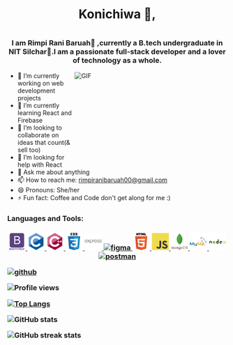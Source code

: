 <h1 align="center">Konichiwa 👋, <h1>
  
  <h3 align="center">I am Rimpi Rani Baruah👩 ,currently a B.tech undergraduate in NIT Silchar📘.I am a passionate full-stack developer and a lover of technology as a whole.
</h3>


<img align="right" height="200px" width="350px" alt="GIF" src="https://media.giphy.com/media/9igGG6KxpY0eY0Sr5u/giphy.gif" />



- 🔭 I’m currently working on web development projects 
- 🌱 I’m currently learning React and Firebase 
- 👯 I’m looking to collaborate on ideas that count(& sell too) 
- 🤔 I’m looking for help with React 
- 💬 Ask me about anything  
- 📫 How to reach me: rimpiranibaruah00@gmail.com 
- 😄 Pronouns: She/her 
- ⚡ Fun fact: Coffee and Code don't get along for me :) 


<h3>Languages and Tools:<h3>

<p align="center"> <a href="https://getbootstrap.com" target="_blank"> <img src="https://raw.githubusercontent.com/devicons/devicon/master/icons/bootstrap/bootstrap-plain-wordmark.svg" alt="bootstrap" width="40" height="40"/> </a> <a href="https://www.cprogramming.com/" target="_blank"> <img src="https://raw.githubusercontent.com/devicons/devicon/master/icons/c/c-original.svg" alt="c" width="40" height="40"/> </a> <a href="https://www.w3schools.com/cpp/" target="_blank"> <img src="https://raw.githubusercontent.com/devicons/devicon/master/icons/cplusplus/cplusplus-original.svg" alt="cplusplus" width="40" height="40"/> </a> <a href="https://www.w3schools.com/css/" target="_blank"> <img src="https://raw.githubusercontent.com/devicons/devicon/master/icons/css3/css3-original-wordmark.svg" alt="css3" width="40" height="40"/> </a> <a href="https://expressjs.com" target="_blank"> <img src="https://raw.githubusercontent.com/devicons/devicon/master/icons/express/express-original-wordmark.svg" alt="express" width="40" height="40"/> </a> <a href="https://www.figma.com/" target="_blank"> <img src="https://www.vectorlogo.zone/logos/figma/figma-icon.svg" alt="figma" width="40" height="40"/> </a> <a href="https://www.w3.org/html/" target="_blank"> <img src="https://raw.githubusercontent.com/devicons/devicon/master/icons/html5/html5-original-wordmark.svg" alt="html5" width="40" height="40"/> </a> <a href="https://developer.mozilla.org/en-US/docs/Web/JavaScript" target="_blank"> <img src="https://raw.githubusercontent.com/devicons/devicon/master/icons/javascript/javascript-original.svg" alt="javascript" width="40" height="40"/> </a> <a href="https://www.mongodb.com/" target="_blank"> <img src="https://raw.githubusercontent.com/devicons/devicon/master/icons/mongodb/mongodb-original-wordmark.svg" alt="mongodb" width="40" height="40"/> </a> <a href="https://www.mysql.com/" target="_blank"> <img src="https://raw.githubusercontent.com/devicons/devicon/master/icons/mysql/mysql-original-wordmark.svg" alt="mysql" width="40" height="40"/> </a> <a href="https://nodejs.org" target="_blank"> <img src="https://raw.githubusercontent.com/devicons/devicon/master/icons/nodejs/nodejs-original-wordmark.svg" alt="nodejs" width="40" height="40"/> </a> <a href="https://postman.com" target="_blank"> <img src="https://www.vectorlogo.zone/logos/getpostman/getpostman-icon.svg" alt="postman" width="40" height="40"/> </a> <a href="https://www.python.org" target="_blank">  </a> </p>

[<img src='https://cdn.jsdelivr.net/npm/simple-icons@3.0.1/icons/github.svg' alt='github' height='40'>](https://github.com/Rimpi246)  

![Profile views](https://gpvc.arturio.dev/Rimpi246)

[![Top Langs](https://github-readme-stats.vercel.app/api/top-langs/?username=Rimpi246)](https://github.com/anuraghazra/github-readme-stats)

![GitHub stats](https://github-readme-stats.vercel.app/api?username=Rimpi246&show_icons=true)  

![GitHub streak stats](https://github-readme-streak-stats.herokuapp.com/?user=Rimpi246)  

  
